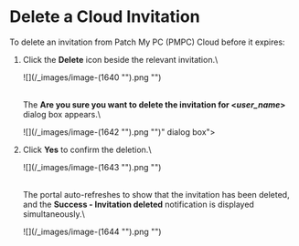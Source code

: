 # Delete a Cloud Invitation

To delete an invitation from Patch My PC (PMPC) Cloud before it expires:

1.  Click the **Delete** icon beside the relevant invitation.\\

    !\[]\(/\_images/image-(1640 "").png "")

    \
    The **Are you sure you want to delete the invitation for <**_**user\_name**_**>** dialog box appears.\\

    !\[]\(/\_images/image-(1642 "").png "")" dialog box">
2.  Click **Yes** to confirm the deletion.\\

    !\[]\(/\_images/image-(1643 "").png "")

    \
    The portal auto-refreshes to show that the invitation has been deleted, and the **Success - Invitation deleted** notification is displayed simultaneously.\\

    !\[]\(/\_images/image-(1644 "").png "")
